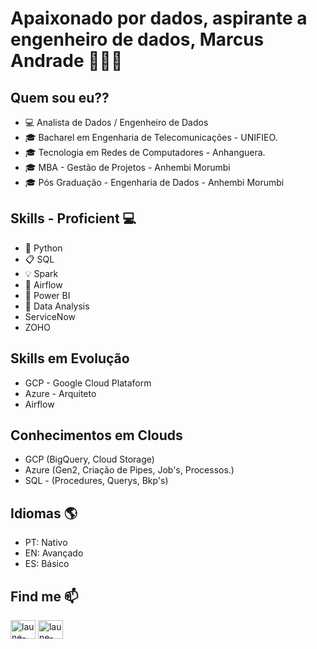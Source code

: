 # <p align="left"> Apaixonado por dados, aspirante a engenheiro de dados, Marcus Andrade 👨🏻‍💻 </p>



## Quem sou eu??
- 💻 Analista de Dados / Engenheiro de Dados
- 🎓 Bacharel em Engenharia de Telecomunicações - UNIFIEO.
- 🎓 Tecnologia em Redes de Computadores - Anhanguera.
- 🎓 MBA - Gestão de Projetos - Anhembi Morumbi
- 🎓 Pós Graduação - Engenharia de Dados - Anhembi Morumbi

## Skills - Proficient 💻
- 🐍 Python  
- 📋 SQL 
- 💡 Spark
- 🎡 Airflow
- 🧮 Power BI 
- 🎲 Data Analysis
- ServiceNow
- ZOHO


## Skills em Evolução
- GCP - Google Cloud Plataform
- Azure - Arquiteto
- Airflow


## Conhecimentos em Clouds
- GCP (BigQuery, Cloud Storage)
- Azure (Gen2, Criação de Pipes, Job's, Processos.)
- SQL - (Procedures, Querys, Bkp's)

## Idiomas 🌎
- PT: Nativo
- EN: Avançado
- ES: Básico

 


## Find me  📫
<p align="left">
<a href="https://www.linkedin.com/in/marcus-andrade-b5a2ba101/" target="blank"><img align="center" src="https://raw.githubusercontent.com/rahuldkjain/github-profile-readme-generator/master/src/images/icons/Social/linked-in-alt.svg" alt="laune-victor/" height="30" width="40" /></a> <a href="https://www.youtube.com/channel/UCgXO6Z43ClpxDmDok4MHwgQ" target="blank"><img align="center" src="https://raw.githubusercontent.com/rahuldkjain/github-profile-readme-generator/master/src/images/icons/Social/youtube.svg" alt="laune-victor/" height="30" width="40" /></a>
</p>
